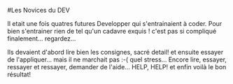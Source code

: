 #Les Novices du DEV

Il etait une fois quatres futures Developper qui s'entrainaient à coder. 
Pour bien s'entrainer rien de tel qu'un cadavre exquis !
c'est pas si compliqué finalement... regardez...

Ils devaient d'abord lire bien les consignes, sacré detail! et ensuite essayer
de l'appliquer... mais il ne marchait pas :-( quel stress... Encore lire, essayer, ressayer et ressayer, demander de l'aide... HELP, HELP! et enfin voilà le bon résultat!
